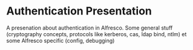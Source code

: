 # Authentication Presentation

A presenation about authentication in Alfresco.
Some general stuff (cryptography concepts, protocols like kerberos, cas, ldap bind, ntlm) et some Alfresco specific (config, debugging)
